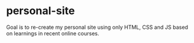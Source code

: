 # personal-site

Goal is to re-create my personal site using only HTML, CSS and JS based on learnings in recent online courses.